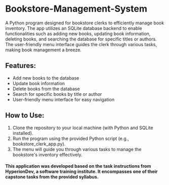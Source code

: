 # Bookstore-Management-System
A Python program designed for bookstore clerks to efficiently manage book inventory. The app utilizes an SQLite database backend to enable functionalities such as adding new books, updating book information, deleting books, and searching the database for specific titles or authors. The user-friendly menu interface guides the clerk through various tasks, making book management a breeze.

## Features:
* Add new books to the database
* Update book information
* Delete books from the database
* Search for specific books by title or author
* User-friendly menu interface for easy navigation
  
## How to Use:
1. Clone the repository to your local machine (with Python and SQLite installed).
2. Run the program using the provided Python script (e.g., bookstore_clerk_app.py).
3. The menu will guide you through various tasks to manage the bookstore's inventory effectively.

#### This application was developed based on the task instructions from HyperionDev, a software training institute. It encompasses one of their capstone tasks from the provided syllabus.
